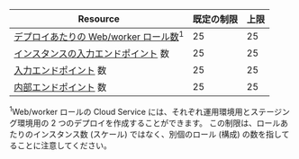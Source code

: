 | Resource | 既定の制限 | 上限 |
| --- | --- | --- |
| [デプロイあたりの Web/worker ロール数](../articles/cloud-services/cloud-services-choose-me.md)<sup>1</sup> |25 |25 |
| [インスタンスの入力エンドポイント](http://msdn.microsoft.com/library/gg557552.aspx#InstanceInputEndpoint) 数 |25 |25 |
| [入力エンドポイント](http://msdn.microsoft.com/library/gg557552.aspx#InputEndpoint) 数 |25 |25 |
| [内部エンドポイント](http://msdn.microsoft.com/library/gg557552.aspx#InternalEndpoint) 数 |25 |25 |

<sup>1</sup>Web/worker ロールの Cloud Service には、それぞれ運用環境用とステージング環境用の 2 つのデプロイを作成することができます。 この制限は、ロールあたりのインスタンス数 (スケール) ではなく、別個のロール (構成) の数を指してることに注意してください。

